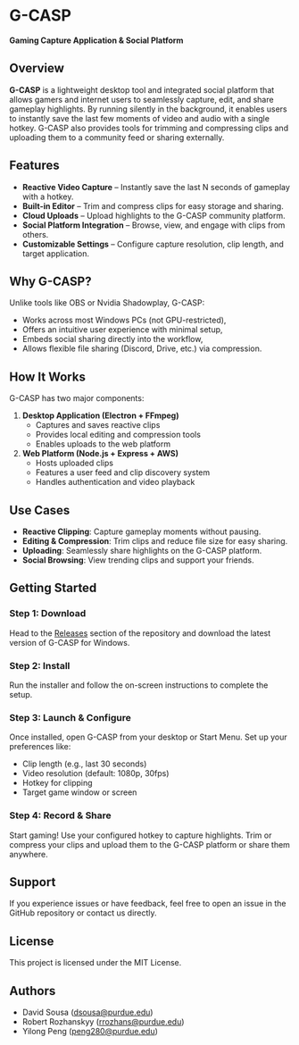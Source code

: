 # G-CASP  
**Gaming Capture Application & Social Platform**

## Overview
**G-CASP** is a lightweight desktop tool and integrated social platform that allows gamers and internet users to seamlessly capture, edit, and share gameplay highlights. By running silently in the background, it enables users to instantly save the last few moments of video and audio with a single hotkey. G-CASP also provides tools for trimming and compressing clips and uploading them to a community feed or sharing externally.

## Features
- **Reactive Video Capture** – Instantly save the last N seconds of gameplay with a hotkey.
- **Built-in Editor** – Trim and compress clips for easy storage and sharing.
- **Cloud Uploads** – Upload highlights to the G-CASP community platform.
- **Social Platform Integration** – Browse, view, and engage with clips from others.
- **Customizable Settings** – Configure capture resolution, clip length, and target application.

## Why G-CASP?
Unlike tools like OBS or Nvidia Shadowplay, G-CASP:
- Works across most Windows PCs (not GPU-restricted),
- Offers an intuitive user experience with minimal setup,
- Embeds social sharing directly into the workflow,
- Allows flexible file sharing (Discord, Drive, etc.) via compression.

## How It Works
G-CASP has two major components:
1. **Desktop Application (Electron + FFmpeg)**
   - Captures and saves reactive clips
   - Provides local editing and compression tools
   - Enables uploads to the web platform
2. **Web Platform (Node.js + Express + AWS)**
   - Hosts uploaded clips
   - Features a user feed and clip discovery system
   - Handles authentication and video playback

## Use Cases
- **Reactive Clipping**: Capture gameplay moments without pausing.
- **Editing & Compression**: Trim clips and reduce file size for easy sharing.
- **Uploading**: Seamlessly share highlights on the G-CASP platform.
- **Social Browsing**: View trending clips and support your friends.

## Getting Started

### Step 1: Download
Head to the [Releases](https://github.com/davidasousa/GCASP/releases) section of the repository and download the latest version of G-CASP for Windows.

### Step 2: Install
Run the installer and follow the on-screen instructions to complete the setup.

### Step 3: Launch & Configure
Once installed, open G-CASP from your desktop or Start Menu. Set up your preferences like:
- Clip length (e.g., last 30 seconds)
- Video resolution (default: 1080p, 30fps)
- Hotkey for clipping
- Target game window or screen

### Step 4: Record & Share
Start gaming! Use your configured hotkey to capture highlights. Trim or compress your clips and upload them to the G-CASP platform or share them anywhere.

## Support
If you experience issues or have feedback, feel free to open an issue in the GitHub repository or contact us directly.

## License
This project is licensed under the MIT License.

## Authors
- David Sousa (dsousa@purdue.edu)  
- Robert Rozhanskyy (rrozhans@purdue.edu)  
- Yilong Peng (peng280@purdue.edu)
